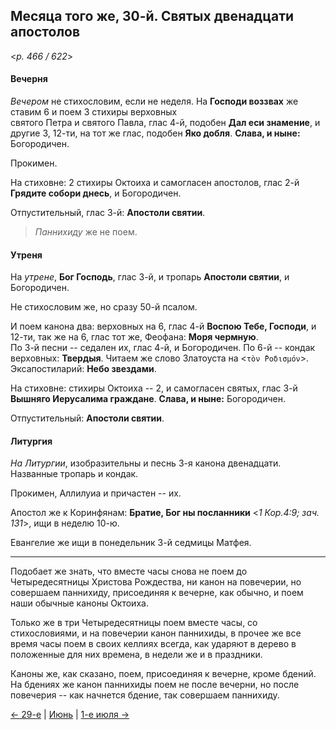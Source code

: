 
## Месяца того же, 30-й. Святых двенадцати апостолов  

<*p. 466 / 622*>

#### Вечерня

*Вечером* не стихословим, если не неделя. На **Господи воззвах** же ставим 6 и поем 3 стихиры верховных  
святого Петра и святого Павла, глас 4-й, подобен **Дал еси знамение**, и другие 3, 12-ти, на тот же глас, 
подобен **Яко добля**. **Слава, и ныне:** Богородичен.  

Прокимен.   

На стиховне: 2 стихиры Октоиха и самогласен апостолов, глас 2-й **Грядите собори днесь**, и Богородичен.

Отпустительный, глас 3-й: **Апостоли святии**.   

> *Паннихиду* же не поем.

#### Утреня

На *утрене*, **Бог Господь**, глас 3-й, и тропарь **Апостоли святии**, и Богородичен.    

Не стихословим же, но сразу 50-й псалом. 

И поем канона два: верховных на 6, глас 4-й **Воспою Тебе, Господи**, и 12-ти, так же на 6, глас тот же, 
Феофана: **Моря чермную**.  
По 3-й песни -- седален их, глас 4-й, и Богородичен. 
По 6-й -- кондак верховных: **Твердыя**. Читаем же слово Златоуста на <`τὸν ̔Ροδισμόν`>.  
Эксапостиларий: **Небо звездами**. 

На стиховне: стихиры Октоиха -- 2, и самогласен святых, глас 3-й **Вышняго Иерусалима граждане**. 
**Слава, и ныне:** Богородичен. 

Отпустительный: **Апостоли святии**.  

#### Литургия

*На Литургии*, изобразительны и песнь 3-я канона двенадцати. 
Названные тропарь и кондак. 

Прокимен, Аллилуиа и причастен -- их.

Апостол же к Коринфянам: **Братие, Бог ны посланники** <*1 Кор.4:9; зач. 131*>, ищи в неделю 10-ю. 

Евангелие же ищи в понедельник 3-й седмицы Матфея.

---

Подобает же знать, что вместе часы снова не поем до Четыредесятницы Христова Рождества, ни канон 
на повечерии, но совершаем паннихиду, присоединяя к вечерне, как обычно, и поем наши обычные каноны Октоиха. 

Только же в три Четыредесятницы поем вместе часы, со стихословиями, и на повечерии канон паннихиды, 
в прочее же все время часы поем в своих келлиях всегда, как ударяют в дерево в положенные для них времена, 
в недели же и в праздники. 

Каноны же, как сказано, поем, присоединяя к вечерне, кроме бдений. На бдениях же канон паннихиды поем 
не после вечерни, но после повечерия -- как начнется бдение, так совершаем паннихиду.  
 
[← 29-е](06_29_EUR.ru.md) | [Июнь](README.md#30-й) | [1-е июля →](../07_july/07_01_EUR.ru.md)

